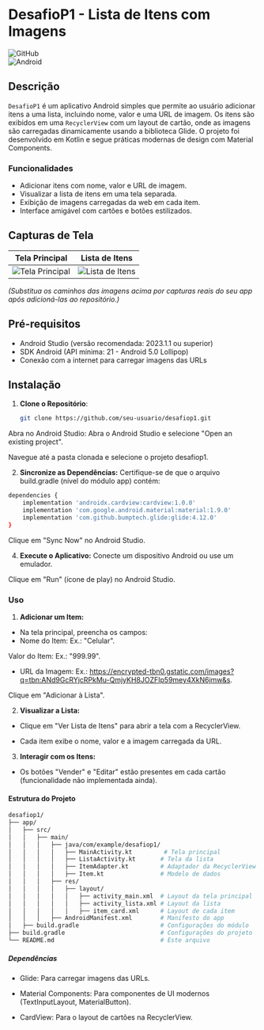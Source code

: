 # DesafioP1 - Lista de Itens com Imagens

![GitHub](https://img.shields.io/github/license/seu-usuario/desafiop1)  
![Android](https://img.shields.io/badge/Plataforma-Android-green)

## Descrição

`DesafioP1` é um aplicativo Android simples que permite ao usuário adicionar itens a uma lista, incluindo nome, valor e uma URL de imagem. Os itens são exibidos em uma `RecyclerView` com um layout de cartão, onde as imagens são carregadas dinamicamente usando a biblioteca Glide. O projeto foi desenvolvido em Kotlin e segue práticas modernas de design com Material Components.

### Funcionalidades
- Adicionar itens com nome, valor e URL de imagem.
- Visualizar a lista de itens em uma tela separada.
- Exibição de imagens carregadas da web em cada item.
- Interface amigável com cartões e botões estilizados.

## Capturas de Tela

| Tela Principal | Lista de Itens |
|----------------|----------------|
| ![Tela Principal](screenshots/main_screen.png) | ![Lista de Itens](screenshots/list_screen.png) |

*(Substitua os caminhos das imagens acima por capturas reais do seu app após adicioná-las ao repositório.)*

## Pré-requisitos

- Android Studio (versão recomendada: 2023.1.1 ou superior)
- SDK Android (API mínima: 21 - Android 5.0 Lollipop)
- Conexão com a internet para carregar imagens das URLs

## Instalação

1. **Clone o Repositório**:
   ```bash
   git clone https://github.com/seu-usuario/desafiop1.git
   ```

Abra no Android Studio:
Abra o Android Studio e selecione "Open an existing project".

Navegue até a pasta clonada e selecione o projeto desafiop1.

2. **Sincronize as Dependências:**
Certifique-se de que o arquivo build.gradle (nível do módulo app) contém:
``` bash
dependencies {
    implementation 'androidx.cardview:cardview:1.0.0'
    implementation 'com.google.android.material:material:1.9.0'
    implementation 'com.github.bumptech.glide:glide:4.12.0'
}
```

Clique em "Sync Now" no Android Studio.

4. **Execute o Aplicativo:**
Conecte um dispositivo Android ou use um emulador.

Clique em "Run" (ícone de play) no Android Studio.


### Uso
1. **Adicionar um Item:**
- Na tela principal, preencha os campos:
- Nome do Item: Ex.: "Celular".

Valor do Item: Ex.: "999.99".

- URL da Imagem: Ex.: https://encrypted-tbn0.gstatic.com/images?q=tbn:ANd9GcRYjcRPkMu-QmjyKH8JOZFIp59mey4XkN6jmw&s.

Clique em "Adicionar à Lista".

2. **Visualizar a Lista:**
- Clique em "Ver Lista de Itens" para abrir a tela com a RecyclerView.

- Cada item exibe o nome, valor e a imagem carregada da URL.

3. **Interagir com os Itens:**
- Os botões "Vender" e "Editar" estão presentes em cada cartão (funcionalidade não implementada ainda).


#### Estrutura do Projeto

``` bash
desafiop1/
├── app/
│   ├── src/
│   │   ├── main/
│   │   │   ├── java/com/example/desafiop1/
│   │   │   │   ├── MainActivity.kt         # Tela principal
│   │   │   │   ├── ListaActivity.kt       # Tela da lista
│   │   │   │   ├── ItemAdapter.kt         # Adaptador da RecyclerView
│   │   │   │   ├── Item.kt                # Modelo de dados
│   │   │   ├── res/
│   │   │   │   ├── layout/
│   │   │   │   │   ├── activity_main.xml  # Layout da tela principal
│   │   │   │   │   ├── activity_lista.xml # Layout da lista
│   │   │   │   │   ├── item_card.xml      # Layout de cada item
│   │   │   ├── AndroidManifest.xml        # Manifesto do app
│   ├── build.gradle                       # Configurações do módulo
├── build.gradle                           # Configurações do projeto
└── README.md                              # Este arquivo

```

##### Dependências
- Glide: Para carregar imagens das URLs.

- Material Components: Para componentes de UI modernos (TextInputLayout, MaterialButton).

- CardView: Para o layout de cartões na RecyclerView.







   

